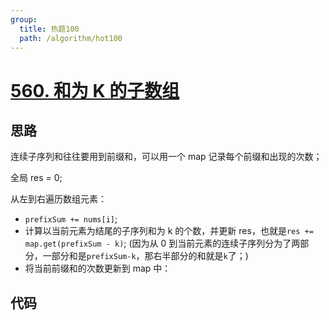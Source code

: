 ```yaml
---
group:
  title: 热题100
  path: /algorithm/hot100
---
```


# [560. 和为 K 的子数组](https://leetcode.cn/problems/subarray-sum-equals-k/?favorite=2cktkvj)

## 思路

连续子序列和往往要用到前缀和，可以用一个 map 记录每个前缀和出现的次数；

全局 res = 0;

从左到右遍历数组元素：

- `prefixSum += nums[i]`;
- 计算以当前元素为结尾的子序列和为 k 的个数，并更新 res，也就是`res += map.get(prefixSum - k)`; (因为从 0 到当前元素的连续子序列分为了两部分，一部分和是`prefixSum-k`，那右半部分的和就是`k`了；)
- 将当前前缀和的次数更新到 map 中：

## 代码

<code src='./index.tsx'></code>
